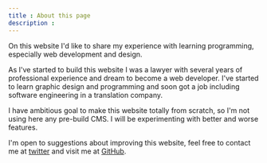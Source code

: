 ```yaml
---
title : About this page
description : 
---
```


On this website I'd like to share my experience with learning programming, especially web development and design.

As I've started to build this website I was a lawyer with several years of professional experience and dream to become a web developer. I've started to learn graphic design and programming and soon got a job including software engineering in a translation company.

I have ambitious goal to make this website totally from scratch, so I'm not using here any pre-build CMS. I will be experimenting with better and worse features.

I'm open to suggestions about improving this website, feel free to contact me at [twitter](https://twitter.com/Lori2Lori) and visit me at [GitHub](https://github.com/Lori2Lori).
